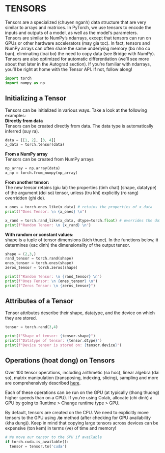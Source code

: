 # TENSORS
Tensors are a specialized (chuyen nganh) data structure that are very similar to arrays and matrices. In PyTorch, we use tensors to encode the inputs and outputs of a model, as well as the model’s parameters.  
Tensors are similar to NumPy’s ndarrays, except that tensors can run on GPUs or other hardware accelerators (may gia toc). In fact, tensors and NumPy arrays can often share the same underlying memory (bo nho co ban), eliminating (loai bo) the need to copy data (see Bridge with NumPy). Tensors are also optimized for automatic differentiation (we’ll see more about that later in the Autograd section). If you’re familiar with ndarrays, you’ll be right at home with the Tensor API. If not, follow along!
```python
import torch
import numpy as np
```
## Initializing a Tensor
Tensors can be initialized in various ways. Take a look at the following examples:  
**Directly from data**  
Tensors can be created directly from data. The data type is automatically inferred (suy ra).
```python
data = [[1, 2], [3, 4]]
x_data = torch.tensor(data)
```
**From a NumPy array**  
Tensors can be created from NumPy arrays
```python
np_array = np.array(data)
x_np = torch.from_numpy(np_array)
```
**From another tensor:**  
The new tensor retains (giu lai) the properties (tinh chat) (shape, datatype) of the argument (doi so) tensor, unless (tru khi) explicitly (ro rang) overridden (ghi de).
```python
x_ones = torch.ones_like(x_data) # retains the properties of x_data
print(f"Ones Tensor: \n {x_ones} \n")

x_rand = torch.rand_like(x_data, dtype=torch.float) # overrides the datatype of x_data
print(f"Random Tensor: \n {x_rand} \n")
```
**With random or constant values:**  
shape is a tuple of tensor dimensions (kich thuoc). In the functions below, it determines (xac dinh) the dimensionality of the output tensor.
```python
shape = (2,3,)
rand_tensor = torch.rand(shape)
ones_tensor = torch.ones(shape)
zeros_tensor = torch.zeros(shape)

print(f"Random Tensor: \n {rand_tensor} \n")
print(f"Ones Tensor: \n {ones_tensor} \n")
print(f"Zeros Tensor: \n {zeros_tensor}")
```
## Attributes of a Tensor
Tensor attributes describe their shape, datatype, and the device on which they are stored.
```python
tensor = torch.rand(3,4)

print(f"Shape of tensor: {tensor.shape}")
print(f"Datatype of tensor: {tensor.dtype}")
print(f"Device tensor is stored on: {tensor.device}")
```
## Operations (hoat dong) on Tensors
Over 100 tensor operations, including arithmetic (so hoc), linear algebra (dai so), matrix manipulation (transposing, indexing, slicing), sampling and more are comprehensively described [here](https://pytorch.org/docs/stable/torch.html).

Each of these operations can be run on the GPU (at typically (thong thuong) higher speeds than on a CPU). If you’re using Colab, allocate (chi dinh) a GPU by going to Runtime > Change runtime type > GPU.

By default, tensors are created on the CPU. We need to explicitly move tensors to the GPU using **.to** method (after checking for GPU availability (kha dung)). Keep in mind that copying large tensors across devices can be expensive (ton kem) in terms (ve) of time and memory!
```python
# We move our tensor to the GPU if available
if torch.cuda.is_available():
  tensor = tensor.to('cuda')
```
